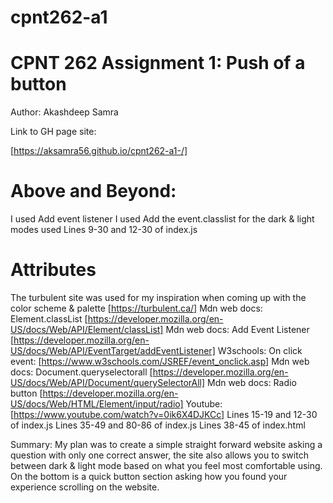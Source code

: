 # cpnt262-a1

# CPNT 262 Assignment 1: Push of a button

Author: Akashdeep Samra

Link to GH page site:

[https://aksamra56.github.io/cpnt262-a1-/]

# Above and Beyond:
I used Add event listener 
I used Add the event.classlist for the dark & light modes used
Lines 9-30 and 12-30 of index.js 


# Attributes
The turbulent site was used for my inspiration when coming up with the color scheme & palette 
[https://turbulent.ca/] 
Mdn web docs: Element.classList 
[https://developer.mozilla.org/en-US/docs/Web/API/Element/classList]
Mdn web docs: Add Event Listener 
[https://developer.mozilla.org/en-US/docs/Web/API/EventTarget/addEventListener]
W3schools: On click event: 
[https://www.w3schools.com/JSREF/event_onclick.asp]
Mdn web docs: Document.queryselectorall 
[https://developer.mozilla.org/en-US/docs/Web/API/Document/querySelectorAll]
Mdn web docs: Radio button 
[https://developer.mozilla.org/en-US/docs/Web/HTML/Element/input/radio]
Youtube:
[https://www.youtube.com/watch?v=0ik6X4DJKCc]
Lines 15-19 and 12-30 of index.js 
Lines 35-49 and 80-86 of index.js
Lines 38-45 of index.html

Summary:
My plan was to create a simple straight forward website asking a question with only one correct answer, the site also allows you to switch between dark & light mode based on what you feel most comfortable using. On the bottom is a quick button section asking how you found your experience scrolling on the website.
